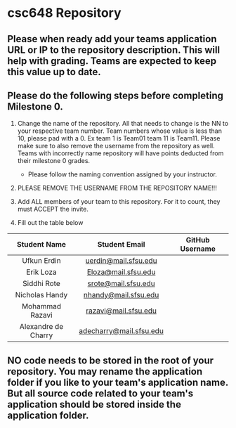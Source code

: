 # csc648 Repository

## Please when ready add your teams application URL or IP to the repository description. This will help with grading. Teams are expected to keep this value up to date.

## Please do the following steps before completing Milestone 0.
1. Change the name of the repository. All that needs to change is the NN to your respective team number. Team numbers whose value is less than 10, please pad with a 0. Ex team 1 is Team01 team 11 is Team11. Please make sure to also remove the username from the repository as well. Teams with incorrectly name repository will have points deducted from their milestone 0 grades.
      - Please follow the naming convention assigned by your instructor.

1. PLEASE REMOVE THE USERNAME FROM THE REPOSITORY NAME!!!

2. Add ALL members of your team to this repository. For it to count, they must ACCEPT the invite.

3. Fill out the table below


| Student Name        | Student Email           | GitHub Username |
|    :---:            |     :---:               |     :---:       |
| Ufkun Erdin         | uerdin@mail.sfsu.edu    |                 |
| Erik Loza           | Eloza@mail.sfsu.edu     |                 |
| Siddhi Rote         | srote@mail.sfsu.edu     |                 |
| Nicholas Handy      | nhandy@mail.sfsu.edu    |                 |
| Mohammad Razavi     | razavi@mail.sfsu.edu    |                 |
| Alexandre de Charry | adecharry@mail.sfsu.edu |                 |

## NO code needs to be stored in the root of your repository. You may rename the application folder if you like to your team's application name. But all source code related to your team's application should be stored inside the application folder.
